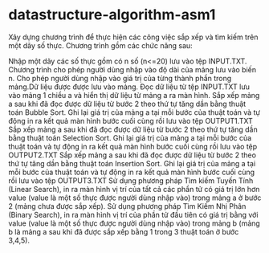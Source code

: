 # datastructure-algorithm-asm1
Xây dựng chương trình để thực hiện các công việc sắp xếp và tìm kiếm trên một dãy số thực. Chương trình gồm các chức năng sau:

Nhập một dãy các số thực gồm có n số (n<=20)  lưu vào tệp INPUT.TXT. Chương trình cho phép người dùng nhập vào độ dài của mảng lưu vào biến n. Cho phép người dùng nhập vào giá trị của từng thành phần trong mảng.Dữ liệu được được lưu vào mảng.
Đọc dữ liệu từ tệp INPUT.TXT lưu vào mảng 1 chiều a và hiển thị dữ liệu từ mảng a ra màn hình.
Sắp xếp mảng a sau khi đã đọc được dữ liệu từ bước 2 theo thứ tự tăng dần bằng thuật toán Bubble Sort. Ghi lại giá trị của mảng a tại mỗi bước của thuật toán và tự động in ra kết quả màn hình bước cuối cùng rồi lưu vào tệp OUTPUT1.TXT
Sắp xếp mảng a sau khi đã đọc được dữ liệu từ bước 2 theo thứ tự tăng dần bằng thuật toán Selection Sort. Ghi lại giá trị của mảng a tại mỗi bước của thuật toán và tự động in ra kết quả màn hình bước cuối cùng rồi lưu vào tệp OUTPUT2.TXT
Sắp xếp mảng a sau khi đã đọc được dữ liệu từ bước 2 theo thứ tự tăng dần bằng thuật toán Insertion Sort. Ghi lại giá trị của mảng a tại mỗi bước của thuật toán và tự động in ra kết quả màn hình bước cuối cùng rồi lưu vào tệp OUTPUT3.TXT
Sử dụng phương pháp Tìm kiếm Tuyến Tính (Linear Search), in ra màn hình vị trí của tất cả các phần tử có giá trị lớn hơn value (value là một số thực được người dùng nhập vào) trong mảng a ở bước 2 (mảng chưa được sắp xếp).
Sử dụng phương pháp Tìm Kiếm Nhị Phân (Binary Search), in ra màn hình vị trí của phần tử đầu tiên có giá trị bằng với value (value là một số thực được người dùng nhập vào) trong mảng b (mảng b là mảng a sau khi đã được sắp xếp bằng 1 trong 3 thuật toán ở bước 3,4,5).
